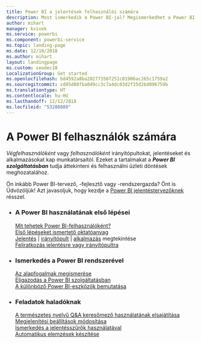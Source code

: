 ```yaml
---
title: Power BI a jelentések felhasználói számára
description: Most ismerkedik a Power BI-jal? Megismerkedhet a Power BI funkcióival és képességeivel, és látni fogja, hogy mit tehet meg általuk mint Power BI-ügyfél vagy -végfelhasználó.
author: mihart
manager: kvivek
ms.service: powerbi
ms.component: powerbi-service
ms.topic: landing-page
ms.date: 12/10/2018
ms.author: mihart
layout: landingpage
ms.custom: seodec18
LocalizationGroup: Get started
ms.openlocfilehash: bd4592a8ba28277356f251c81906ac265c1759a2
ms.sourcegitcommit: cd85d88fba0d9cc3c7a4dc03d2f35d2bd096759b
ms.translationtype: HT
ms.contentlocale: hu-HU
ms.lasthandoff: 12/12/2018
ms.locfileid: "53280880"
---
```

# <a name="power-bi-for-consumers"></a>A Power BI felhasználók számára
*Végfelhasználóként* vagy *felhasználóként* irányítópultokat, jelentéseket és alkalmazásokat kap munkatársaitól. Ezeket a tartalmakat a ***Power BI szolgáltatásban*** tudja áttekinteni és felhasználni üzleti döntések meghozatalához.

Ön inkább Power BI-tervező, -fejlesztő vagy -rendszergazda? Önt is Üdvözöljük! Azt javasoljuk, hogy kezdje a [Power BI jelentéstervezőknek](../power-bi-creator-landing.md) résszel.

<ul class="panelContent cardsF"> 
              <li> 
                             <div class="cardSize"> 
                                           <div class="cardPadding"> 
                                                          <div class="card"> 
                                                                        <div class="cardText"> 
                                                                                      <h3>A Power BI használatának első lépései</h3> 
                                                                                      <p></p>
                                                                                            <a href="end-user-consumer.md">Mit tehetek Power BI-felhasználóként?</a><br/> 
                                                                                            <a href="../service-get-started.md">Első lépéseket ismertető oktatóanyag</a><br/>
<a href="end-user-report-open.md">Jelentés</a> | <a href="end-user-dashboard-open.md">irányítópult</a> | <a href="end-user-apps.md">alkalmazás</a> megtekintése<br/> 
                                                                                            <!--<a href="end-user-collaborate.md">Collaborate</a><br/> -->
                                                                                            <a href="end-user-subscribe.md">Feliratkozás jelentésre vagy irányítópultra</a><br/> 
                                                                        </div> 
                                                          </div> 
                                           </div> 
                             </div> 
              </li>
              <li> 
                             <div class="cardSize"> 
                                           <div class="cardPadding"> 
                                                          <div class="card"> 
                                                                        <div class="cardText"> 
                                                                                      <h3>Ismerkedés a Power BI rendszerével</h3> 
                                                                                      <p></p>
                                                                                            <a href="end-user-basic-concepts.md">Az alapfogalmak megismerése</a><br/>
                                                                                            <a href="end-user-experience.md">Eligazodás a Power BI szolgáltatásban</a><br/> 
                                                                                            <a href="../power-bi-overview.md">A különböző Power BI-eszközök bemutatása</a><br/> 
                                                                                            <!--<a href="end-user-faq.md">FAQ: Frequently Asked Questions</a> -->
                                                                        </div> 
                                                          </div> 
                                           </div> 
                             </div> 
              </li>
              <li> 
                             <div class="cardSize"> 
                                           <div class="cardPadding"> 
                                                          <div class="card"> 
                                                                        <div class="cardText"> 
                                                                                      <h3>Feladatok haladóknak</h3> 
                                                                                      <p></p>
                                                                                            <a href="end-user-q-and-a.md">A természetes nyelvű Q&A keresőmező használatának elsajátítása</a><br/> 
                                                                                            <a href="end-user-focus.md">Megjelenítési beállítások módosítása</a><br/> 
                                                                                            <a href="end-user-report-filter.md">Ismerkedés a jelentésszűrők használatával</a><br> 
                                                                                            <a href="end-user-insights.md">Automatikus elemzések készítése</a><br/> 
                                                                        </div> 
                                                          </div> 
                                           </div> 
                             </div> 
              </li>
</ul>


